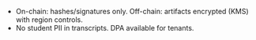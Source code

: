 - On-chain: hashes/signatures only. Off-chain: artifacts encrypted (KMS) with region controls.
- No student PII in transcripts. DPA available for tenants.
